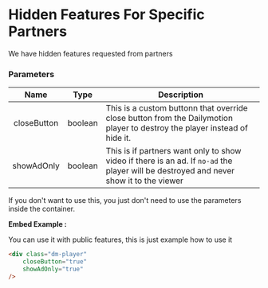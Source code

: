 # Hidden Features For Specific Partners

We have hidden features requested from partners

### Parameters

| Name | Type | Description |
| :---: | :---: | --- |
| closeButton | boolean | This is a custom buttonn that override close button from the Dailymotion player to destroy the player instead of hide it. |
| showAdOnly | boolean | This is if partners want only to show video if there is an ad. If `no-ad` the player will be destroyed and never show it to the viewer |

If you don't want to use this, you just don't need to use the parameters inside the container.

**Embed Example :**

You can use it with public features, this is just example how to use it 
```html
<div class="dm-player"
	closeButton="true"
	showAdOnly="true"
/>
```